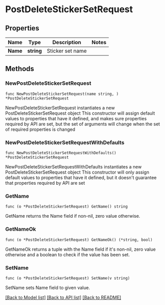 # PostDeleteStickerSetRequest

## Properties

Name | Type | Description | Notes
------------ | ------------- | ------------- | -------------
**Name** | **string** | Sticker set name | 

## Methods

### NewPostDeleteStickerSetRequest

`func NewPostDeleteStickerSetRequest(name string, ) *PostDeleteStickerSetRequest`

NewPostDeleteStickerSetRequest instantiates a new PostDeleteStickerSetRequest object
This constructor will assign default values to properties that have it defined,
and makes sure properties required by API are set, but the set of arguments
will change when the set of required properties is changed

### NewPostDeleteStickerSetRequestWithDefaults

`func NewPostDeleteStickerSetRequestWithDefaults() *PostDeleteStickerSetRequest`

NewPostDeleteStickerSetRequestWithDefaults instantiates a new PostDeleteStickerSetRequest object
This constructor will only assign default values to properties that have it defined,
but it doesn't guarantee that properties required by API are set

### GetName

`func (o *PostDeleteStickerSetRequest) GetName() string`

GetName returns the Name field if non-nil, zero value otherwise.

### GetNameOk

`func (o *PostDeleteStickerSetRequest) GetNameOk() (*string, bool)`

GetNameOk returns a tuple with the Name field if it's non-nil, zero value otherwise
and a boolean to check if the value has been set.

### SetName

`func (o *PostDeleteStickerSetRequest) SetName(v string)`

SetName sets Name field to given value.



[[Back to Model list]](../README.md#documentation-for-models) [[Back to API list]](../README.md#documentation-for-api-endpoints) [[Back to README]](../README.md)


